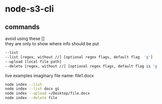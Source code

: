 # node-s3-cli

## commands

avoid using these []  
they are only to show where info should be put

```bash
--list
--list [regex, without //] [optional regex flags, default flag  'g']
--upload [local file path]
--delete [regex, without //] [optional regex flags, default flag is 'g']
```

live examples
imaginary file name: file1.docx

```bash
node index --list
node index --list docx gi
node index --upload ~/Desktop/file.docx
node index --delete file
```